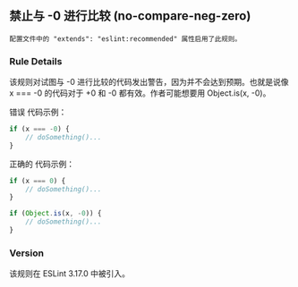 ## 禁止与 -0 进行比较 (no-compare-neg-zero)

```配置文件中的 "extends": "eslint:recommended" 属性启用了此规则。```

### Rule Details
该规则对试图与 -0 进行比较的代码发出警告，因为并不会达到预期。也就是说像 x === -0 的代码对于 +0 和 -0 都有效。作者可能想要用 Object.is(x, -0)。

错误 代码示例：
```js
if (x === -0) {
    // doSomething()...
}
```

正确的 代码示例：
```js
if (x === 0) {
    // doSomething()...
}

if (Object.is(x, -0)) {
    // doSomething()...
}
```

### Version
该规则在 ESLint 3.17.0 中被引入。
